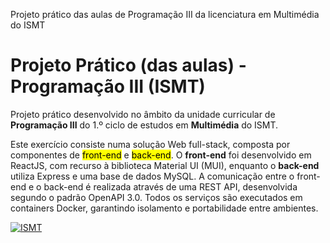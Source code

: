 
Projeto prático das aulas de Programação III da licenciatura em Multimédia do ISMT


# Projeto Prático (das aulas) - Programação III (ISMT)
Projeto prático desenvolvido no âmbito da unidade curricular de <strong>Programação III</strong> do 1.º ciclo de estudos em <strong>Multimédia</strong> do ISMT.

Este exercício consiste numa solução Web full-stack, composta por componentes de <mark>front-end</mark> e <mark>back-end</mark>. O <strong>front-end</strong> foi desenvolvido em ReactJS, com recurso à biblioteca Material UI (MUI), enquanto o <strong>back-end</strong> utiliza Express e uma base de dados MySQL. A comunicação entre o front-end e o back-end é realizada através de uma REST API, desenvolvida segundo o padrão OpenAPI 3.0. Todos os serviços são executados em containers Docker, garantindo isolamento e portabilidade entre ambientes.<br/>

<a href="http://www.ismt.pt" target="_blank">![ISMT](https://encrypted-tbn0.gstatic.com/images?q=tbn:ANd9GcRxF7RG9oo3BR9XyrihG6sQMMGoepOLqP4Kfw&s)</a>
